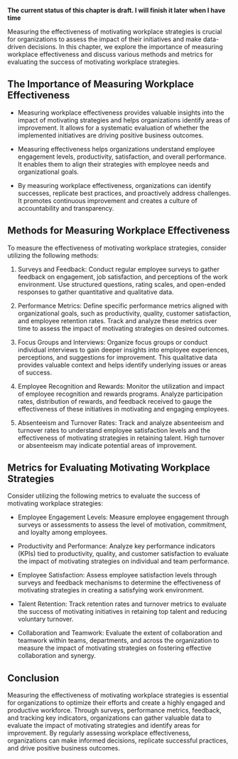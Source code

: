 **The current status of this chapter is draft. I will finish it later when I have time**

Measuring the effectiveness of motivating workplace strategies is crucial for organizations to assess the impact of their initiatives and make data-driven decisions. In this chapter, we explore the importance of measuring workplace effectiveness and discuss various methods and metrics for evaluating the success of motivating workplace strategies.

The Importance of Measuring Workplace Effectiveness
---------------------------------------------------

* Measuring workplace effectiveness provides valuable insights into the impact of motivating strategies and helps organizations identify areas of improvement. It allows for a systematic evaluation of whether the implemented initiatives are driving positive business outcomes.

* Measuring effectiveness helps organizations understand employee engagement levels, productivity, satisfaction, and overall performance. It enables them to align their strategies with employee needs and organizational goals.

* By measuring workplace effectiveness, organizations can identify successes, replicate best practices, and proactively address challenges. It promotes continuous improvement and creates a culture of accountability and transparency.

Methods for Measuring Workplace Effectiveness
---------------------------------------------

To measure the effectiveness of motivating workplace strategies, consider utilizing the following methods:

1. Surveys and Feedback: Conduct regular employee surveys to gather feedback on engagement, job satisfaction, and perceptions of the work environment. Use structured questions, rating scales, and open-ended responses to gather quantitative and qualitative data.

2. Performance Metrics: Define specific performance metrics aligned with organizational goals, such as productivity, quality, customer satisfaction, and employee retention rates. Track and analyze these metrics over time to assess the impact of motivating strategies on desired outcomes.

3. Focus Groups and Interviews: Organize focus groups or conduct individual interviews to gain deeper insights into employee experiences, perceptions, and suggestions for improvement. This qualitative data provides valuable context and helps identify underlying issues or areas of success.

4. Employee Recognition and Rewards: Monitor the utilization and impact of employee recognition and rewards programs. Analyze participation rates, distribution of rewards, and feedback received to gauge the effectiveness of these initiatives in motivating and engaging employees.

5. Absenteeism and Turnover Rates: Track and analyze absenteeism and turnover rates to understand employee satisfaction levels and the effectiveness of motivating strategies in retaining talent. High turnover or absenteeism may indicate potential areas of improvement.

Metrics for Evaluating Motivating Workplace Strategies
------------------------------------------------------

Consider utilizing the following metrics to evaluate the success of motivating workplace strategies:

* Employee Engagement Levels: Measure employee engagement through surveys or assessments to assess the level of motivation, commitment, and loyalty among employees.

* Productivity and Performance: Analyze key performance indicators (KPIs) tied to productivity, quality, and customer satisfaction to evaluate the impact of motivating strategies on individual and team performance.

* Employee Satisfaction: Assess employee satisfaction levels through surveys and feedback mechanisms to determine the effectiveness of motivating strategies in creating a satisfying work environment.

* Talent Retention: Track retention rates and turnover metrics to evaluate the success of motivating initiatives in retaining top talent and reducing voluntary turnover.

* Collaboration and Teamwork: Evaluate the extent of collaboration and teamwork within teams, departments, and across the organization to measure the impact of motivating strategies on fostering effective collaboration and synergy.

Conclusion
----------

Measuring the effectiveness of motivating workplace strategies is essential for organizations to optimize their efforts and create a highly engaged and productive workforce. Through surveys, performance metrics, feedback, and tracking key indicators, organizations can gather valuable data to evaluate the impact of motivating strategies and identify areas for improvement. By regularly assessing workplace effectiveness, organizations can make informed decisions, replicate successful practices, and drive positive business outcomes.
